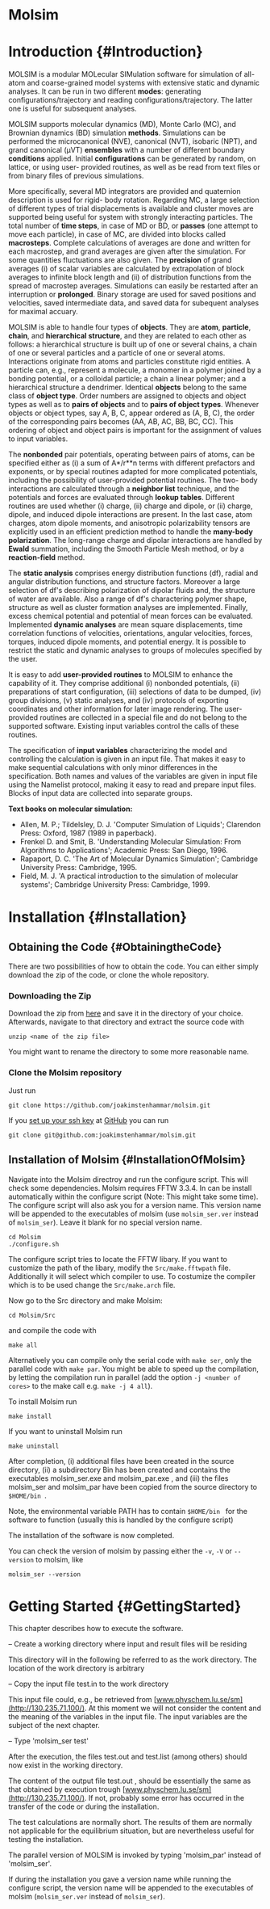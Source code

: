 Molsim
======

# Introduction {#Introduction}
MOLSIM is a modular MOLecular SIMulation software for simulation of all-atom and coarse-grained
model systems with extensive static and dynamic analyses. It can be run in two different **modes**:
generating configurations/trajectory and reading configurations/trajectory. The latter one is useful
for subsequent analyses.

MOLSIM supports molecular dynamics (MD), Monte Carlo (MC), and Brownian dynamics (BD)
simulation **methods**. Simulations can be performed the microcanonical (NVE), canonical (NVT),
isobaric (NPT), and grand canonical (µVT) **ensembles** with a number of different boundary
**conditions** applied. Initial **configurations** can be generated by random, on lattice, or using user-
provided routines, as well as be read from text files or from binary files of previous simulations.

More specifically, several MD integrators are provided and quaternion description is used for rigid-
body rotation. Regarding MC, a large selection of different types of trial displacements is available
and cluster moves are supported being useful for system with strongly interacting particles. The
total number of **time steps**, in case of MD or BD, or **passes** (one attempt to move each particle), in
case of MC, are divided into blocks called **macrosteps**. Complete calculations of averages are done
and written for each macrostep, and grand averages are given after the simulation. For some
quantities fluctuations are also given. The **precision** of grand averages (i) of scalar variables are
calculated by extrapolation of block averages to infinite block length and (ii) of distribution
functions from the spread of macrostep averages. Simulations can easily be restarted after an
interruption or **prolonged**. Binary storage are used for saved positions and velocities, saved
intermediate data, and saved data for subequent analyses for maximal accuary.

MOLSIM is able to handle four types of **objects**. They are **atom**, **particle**, **chain**, and **hierarchical
structure**, and they are related to each other as follows: a hierarchical structure is built up of one or
several chains, a chain of one or several particles and a particle of one or several atoms. Interactions
originate from atoms and particles constitute rigid entities. A particle can, e.g., represent a
molecule, a monomer in a polymer joined by a bonding potential, or a colloidal particle; a chain a
linear polymer; and a hierarchical structure a dendrimer. Identical **objects** belong to the same class
of **object type**. Order numbers are assigned to objects and object types as well as to **pairs of
objects** and to **pairs of object types**. Whenever objects or object types, say A, B, C, appear ordered
as (A, B, C), the order of the corresponding pairs becomes (AA, AB, AC, BB, BC, CC). This
ordering of object and object pairs is important for the assignment of values to input variables.

The **nonbonded** pair potentials, operating between pairs of atoms, can be specified either as (i) a
sum of A*/r**n terms with different prefactors and exponents, or by special routines adapted for
more complicated potentials, including the possibility of user-provided potential routines. The two-
body interactions are calculated through a **neighbor list** technique, and the potentials and forces are
evaluated through **lookup tables**. Different routines are used whether (i) charge, (ii) charge and
dipole, or (ii) charge, dipole, and induced dipole interactions are present. In the last case, atom
charges, atom dipole moments, and anisotropic polarizability tensors are explicitly used in an
efficient prediction method to handle the **many-body polarization**. The long-range charge and
dipolar interactions are handled by **Ewald** summation, including the Smooth Particle Mesh method,
or by a **reaction-field** method.

The **static analysis** comprises energy distribution functions (df), radial and angular distribution
functions, and structure factors. Moreover a large selection of df's describing polarization of dipolar
fluids and, the structure of water are available. Also a range of df's charactering polymer shape,
structure as well as cluster formation analyses are implemented. Finally, excess chemical potential
and potential of mean forces can be evaluated. Implemented **dynamic analyses** are mean square
displacements, time correlation functions of velocities, orientations, angular velocities, forces,
torques, induced dipole moments, and potential energy. It is possible to restrict the static and
dynamic analyses to groups of molecules specified by the user.

It is easy to add **user-provided routines** to  MOLSIM to enhance the capability of it. They comprise
additional (i) nonbonded potentials, (ii) preparations of start configuration, (iii) selections of data to
be dumped, (iv) group divisions, (v) static analyses, and (iv) protocols of exporting coordinates and
other information for later image rendering. The user-provided routines are collected in a special
file and do not belong to the supported software. Existing input variables control the calls of these
routines.

The specification of **input variables** characterizing the model and controlling the calculation is
given in an input file. That makes it easy to make sequential calculations with only minor
differences in the specification. Both names and values of the variables are given in input file using
the Namelist protocol, making it easy to read and prepare input files. Blocks of input data are
collected into separate groups.

**Text books on molecular simulation:**
 * Allen, M. P.; Tildelsley, D. J. 'Computer Simulation of Liquids'; Clarendon Press: Oxford, 1987
(1989 in paperback).
 * Frenkel D. and Smit, B. 'Understanding Molecular Simulation: From Algorithms to Applications';
Academic Press: San Diego, 1996.
 * Rapaport, D. C. 'The Art of Molecular Dynamics Simulation'; Cambridge University Press:
Cambridge, 1995.
 * Field, M. J. 'A practical introduction to the simulation of molecular systems'; Cambridge University
Press: Cambridge, 1999.

# Installation {#Installation}

## Obtaining the Code {#ObtainingtheCode}

There are two possibilities of how to obtain the code. You can either simply download the zip of the code, or clone the whole repository.
### Downloading the Zip
Download the zip from [here](https://github.com/joakimstenhammar/molsim/archive/master.zip) and save it in the directory of your choice. Afterwards, navigate to that directory and extract the source code with
```
unzip <name of the zip file>
```
You might want to rename the directory to some more reasonable name.

### Clone the Molsim repository
Just run
```shell
git clone https://github.com/joakimstenhammar/molsim.git
```
If you [set up your ssh key](https://help.github.com/articles/connecting-to-github-with-ssh/) at [GitHub](https://github.com/) you can run
```shell
git clone git@github.com:joakimstenhammar/molsim.git
```

## Installation of Molsim {#InstallationOfMolsim}

Navigate into the Molsim directroy and run the configure script. This will check some dependencies. Molsim requires FFTW 3.3.4. In can be install automatically within the configure script (Note: This might take some time). The configure script will also ask you for a version name. This version name will be appended to the executables of molsim (use `molsim_ser.ver` instead of `molsim_ser`). Leave it blank for no special version name.
```shell
cd Molsim
./configure.sh
```
The configure script tries to locate the FFTW libary. If you want to customize the path of the libary, modify the `Src/make.fftwpath` file. Additionally it will select which compiler to use. To costumize the compiler which is to be used change the `Src/make.arch` file.

Now go to the Src directory and make Molsim:
```shell
cd Molsim/Src
```
and compile the code with
```
make all
```
Alternatively you can compile only the serial code with `make ser`, only the parallel code with `make par`. You might be able to speed up the compilation, by letting the compilation run in parallel (add the option `-j <number of cores>` to the make call e.g. `make -j 4 all`).

To install Molsim run
```
make install
```
If you want to uninstall Molsim run
```
make uninstall
```

After completion, (i) additional files have been created in the source directory, (ii) a subdirectory  Bin has been created and contains the executables molsim_ser.exe and  molsim_par.exe , and (iii) the files  molsim_ser and  molsim_par  have been
copied from the source directory to `$HOME/bin `.

Note, the environmental variable  PATH has to contain `$HOME/bin ` for the software to function (usually this is handled by the configure script)

The installation of the software is now completed.

You can check the version of molsim by passing either the `-v`, `-V` or `--version` to molsim, like
```shell
molsim_ser --version
```

# Getting Started {#GettingStarted}
This chapter describes how to execute the software.

 –  Create a working directory where input and result files will be residing

This directory will in the following be referred to as the work directory. The location of the work
directory is arbitrary

 –  Copy the input file test.in to the work directory

This input file could, e.g., be retrieved from [www.physchem.lu.se/sm](http://130.235.71.100/). At this moment we will not consider the content and the meaning of the variables in the input file. The input variables are the subject of the next chapter.

 –  Type  'molsim_ser test'

After the execution, the files  test.out and  test.list (among others) should now exist in the working
directory.

The content of the output file  test.out , should be essentially the same as that obtained by execution
trough [www.physchem.lu.se/sm](http://130.235.71.100/). If not, probably some error has occurred in the transfer of the code
or during the installation.

The test calculations are normally short. The results of them are normally not applicable for the
equilibrium situation, but are nevertheless useful for testing the installation.

The parallel version of  MOLSIM is invoked by typing  'molsim_par' instead of  'molsim_ser'.

If during the installation you gave a version name while running the configure script, the version name will be appended to the executables of molsim (`molsim_ser.ver` instead of `molsim_ser`).
